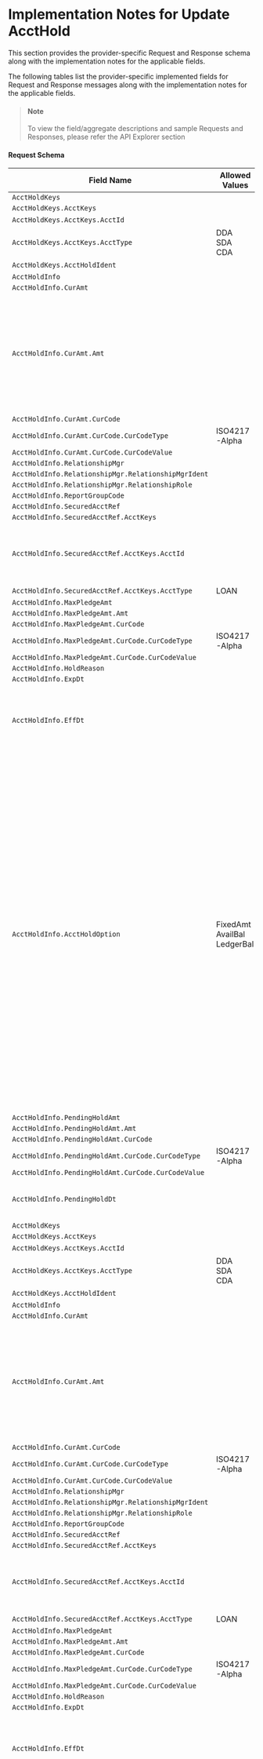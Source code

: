 # Implementation Notes for Update AcctHold
This section provides the provider-specific Request and Response schema along with the implementation notes for the applicable fields.
<!-- 
type: tab 
titles: Premier, Precision, Signature, 
-->


The following tables list the provider-specific implemented fields for Request and Response messages along with the implementation notes for the applicable fields. 


<!-- theme: info -->
> #### Note
> 
> To view the field/aggregate descriptions and sample Requests and Responses, please refer the API Explorer section


#### Request Schema
|Field Name|Allowed Values|Implementation Note|
|----|----|----|
|`AcctHoldKeys`|||
|`AcctHoldKeys.AcctKeys`|||
|`AcctHoldKeys.AcctKeys.AcctId`||***Required**|
|`AcctHoldKeys.AcctKeys.AcctType`|DDA<br>SDA<br>CDA||
|`AcctHoldKeys.AcctHoldIdent`||***Required**|
|`AcctHoldInfo`|||
|`AcctHoldInfo.CurAmt`|||
|`AcctHoldInfo.CurAmt.Amt`||Hold amount is not expected by the service provider if the account is pledged as collateral and loan account is specified, system will calculate the hold amount.|
|`AcctHoldInfo.CurAmt.CurCode`|||
|`AcctHoldInfo.CurAmt.CurCode.CurCodeType`|ISO4217-Alpha||
|`AcctHoldInfo.CurAmt.CurCode.CurCodeValue`|||
|`AcctHoldInfo.RelationshipMgr`|||
|`AcctHoldInfo.RelationshipMgr.RelationshipMgrIdent`|||
|`AcctHoldInfo.RelationshipMgr.RelationshipRole`|||
|`AcctHoldInfo.ReportGroupCode`|||
|`AcctHoldInfo.SecuredAcctRef`|||
|`AcctHoldInfo.SecuredAcctRef.AcctKeys`|||
|`AcctHoldInfo.SecuredAcctRef.AcctKeys.AcctId`||Account number of the loan account to which the account is pledged.|
|`AcctHoldInfo.SecuredAcctRef.AcctKeys.AcctType`|LOAN||
|`AcctHoldInfo.MaxPledgeAmt`|||
|`AcctHoldInfo.MaxPledgeAmt.Amt`|||
|`AcctHoldInfo.MaxPledgeAmt.CurCode`|||
|`AcctHoldInfo.MaxPledgeAmt.CurCode.CurCodeType`|ISO4217-Alpha||
|`AcctHoldInfo.MaxPledgeAmt.CurCode.CurCodeValue`|||
|`AcctHoldInfo.HoldReason`|||
|`AcctHoldInfo.ExpDt`|||
|`AcctHoldInfo.EffDt`||Effective Date can be accepted as a current date and Back Date, prior to the expiration date. |
|`AcctHoldInfo.AcctHoldOption`|FixedAmt<br>AvailBal<br>LedgerBal|If specifying a loan or a hold amount then the account hold option is fixed and if the hold amount is not specified and the account is not used as collateral for the loan,then either the available balance or ledger balance of the account is used.<br>AvailBal (available balance) used for the Deposit and Savings Account and not for checking accounts.<br>If invalid values send in the request then it is ignored by the core but the record get updated with the othere values sent.|
|`AcctHoldInfo.PendingHoldAmt`|||
|`AcctHoldInfo.PendingHoldAmt.Amt`|||
|`AcctHoldInfo.PendingHoldAmt.CurCode`|||
|`AcctHoldInfo.PendingHoldAmt.CurCode.CurCodeType`|ISO4217-Alpha||
|`AcctHoldInfo.PendingHoldAmt.CurCode.CurCodeValue`|||
|`AcctHoldInfo.PendingHoldDt`||Pending date should be prior to the expiration date. |
|`AcctHoldKeys`|||
|`AcctHoldKeys.AcctKeys`|||
|`AcctHoldKeys.AcctKeys.AcctId`||***Required**|
|`AcctHoldKeys.AcctKeys.AcctType`|DDA<br>SDA<br>CDA||
|`AcctHoldKeys.AcctHoldIdent`||***Required**|
|`AcctHoldInfo`|||
|`AcctHoldInfo.CurAmt`|||
|`AcctHoldInfo.CurAmt.Amt`||Hold amount is not expected by the service provider if the account is pledged as collateral and loan account is specified, system will calculate the hold amount.|
|`AcctHoldInfo.CurAmt.CurCode`|||
|`AcctHoldInfo.CurAmt.CurCode.CurCodeType`|ISO4217-Alpha||
|`AcctHoldInfo.CurAmt.CurCode.CurCodeValue`|||
|`AcctHoldInfo.RelationshipMgr`|||
|`AcctHoldInfo.RelationshipMgr.RelationshipMgrIdent`|||
|`AcctHoldInfo.RelationshipMgr.RelationshipRole`|||
|`AcctHoldInfo.ReportGroupCode`|||
|`AcctHoldInfo.SecuredAcctRef`|||
|`AcctHoldInfo.SecuredAcctRef.AcctKeys`|||
|`AcctHoldInfo.SecuredAcctRef.AcctKeys.AcctId`||Account number of the loan account to which the account is pledged.|
|`AcctHoldInfo.SecuredAcctRef.AcctKeys.AcctType`|LOAN||
|`AcctHoldInfo.MaxPledgeAmt`|||
|`AcctHoldInfo.MaxPledgeAmt.Amt`|||
|`AcctHoldInfo.MaxPledgeAmt.CurCode`|||
|`AcctHoldInfo.MaxPledgeAmt.CurCode.CurCodeType`|ISO4217-Alpha||
|`AcctHoldInfo.MaxPledgeAmt.CurCode.CurCodeValue`|||
|`AcctHoldInfo.HoldReason`|||
|`AcctHoldInfo.ExpDt`|||
|`AcctHoldInfo.EffDt`||Effective Date can be accepted as a current date and Back Date, prior to the expiration date. |
|`AcctHoldInfo.AcctHoldOption`|FixedAmt<br>AvailBal<br>LedgerBal|If specifying a loan or a hold amount then the account hold option is fixed and if the hold amount is not specified and the account is not used as collateral for the loan,then either the available balance or ledger balance of the account is used.<br>AvailBal (available balance) used for the Deposit and Savings Account and not for checking accounts.<br>If invalid values send in the request then it is ignored by the core but the record get updated with the othere values sent.|
|`AcctHoldInfo.PendingHoldAmt`|||
|`AcctHoldInfo.PendingHoldAmt.Amt`|||
|`AcctHoldInfo.PendingHoldAmt.CurCode`|||
|`AcctHoldInfo.PendingHoldAmt.CurCode.CurCodeType`|ISO4217-Alpha||
|`AcctHoldInfo.PendingHoldAmt.CurCode.CurCodeValue`|||
|`AcctHoldInfo.PendingHoldDt`||Pending date should be prior to the expiration date. |
#### Response Schema
|Field Name|Allowed Values|Implementation Note|
|----|----|----|
|`Status`|||
|`AcctHoldStatusRec`|||
|`AcctHoldStatusRec.AcctHoldKeys`|||
|`AcctHoldStatusRec.AcctHoldKeys.AcctKeys`|||
|`AcctHoldStatusRec.AcctHoldKeys.AcctKeys.AcctId`|||
|`AcctHoldStatusRec.AcctHoldKeys.AcctKeys.AcctType`|DDA<br>CDA<br>SDA||
|`AcctHoldStatusRec.AcctHoldKeys.AcctHoldIdent`|||
|`AcctHoldStatusRec.AcctHoldStatus`|||
|`AcctHoldStatusRec.AcctHoldStatus.AcctHoldStatusCode`|Valid||
|`AcctHoldStatusRec.AcctHoldStatus.EffDt`|||
|`Status`|||
|`AcctHoldStatusRec`|||
|`AcctHoldStatusRec.AcctHoldKeys`|||
|`AcctHoldStatusRec.AcctHoldKeys.AcctKeys`|||
|`AcctHoldStatusRec.AcctHoldKeys.AcctKeys.AcctId`|||
|`AcctHoldStatusRec.AcctHoldKeys.AcctKeys.AcctType`|DDA<br>CDA<br>SDA||
|`AcctHoldStatusRec.AcctHoldKeys.AcctHoldIdent`|||
|`AcctHoldStatusRec.AcctHoldStatus`|||
|`AcctHoldStatusRec.AcctHoldStatus.AcctHoldStatusCode`|Valid||
|`AcctHoldStatusRec.AcctHoldStatus.EffDt`|||
<!-- type: tab -->


#### Coming soon!
We are working on developing content for this section. Stay tuned for more updates. 


<!-- type: tab -->


#### Coming soon!
We are working on developing content for this section. Stay tuned for more updates. 


<!-- type: tab-end -->
